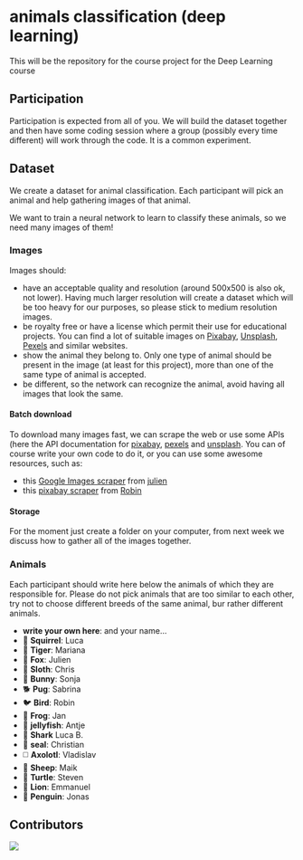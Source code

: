 # animals classification (deep learning)
This will be the repository for the course project for the Deep Learning course

## Participation
Participation is expected from all of you. We will build the dataset together and then have some coding session where a group (possibly every time different)
will work through the code. It is a common experiment.

## Dataset
We create a dataset for animal classification.
Each participant will pick an animal and help gathering images of that animal.

We want to train a neural network to learn to classify these animals, so we need many images of them!

### Images
Images should:
- have an acceptable quality and resolution (around 500x500 is also ok, not lower). Having much larger resolution will create a dataset which will be too heavy for our purposes, so please stick to medium resolution images.
- be royalty free or have a license which permit their use for educational projects. You can find a lot of suitable images on [Pixabay](https://pixabay.com/), [Unsplash](https://unsplash.com/), [Pexels](https://www.pexels.com/) and similar websites.
- show the animal they belong to. Only one type of animal should be present in the image (at least for this project), more than one of the same type of animal is accepted.
- be different, so the network can recognize the animal, avoid having all images that look the same.

#### Batch download
To download many images fast, we can scrape the web or use some APIs (here the API documentation for [pixabay](https://pixabay.com/api/docs/), [pexels](https://www.pexels.com/api/documentation/) and [unsplash](https://unsplash.com/documentation). 
You can of course write your own code to do it, or you can use some awesome resources, such as:
- this [Google Images scraper](https://github.com/DemocracyStudio/googleimages_scraper) from [julien](https://github.com/juliencarbonnell)
- this [pixabay scraper](https://github.com/perperam/pixabay_scraper) from [Robin](https://github.com/perperam)

#### Storage
For the moment just create a folder on your computer, from next week we discuss how to gather all of the images together.

### Animals
Each participant should write here below the animals of which they are responsible for.
Please do not pick animals that are too similar to each other, try not to choose different breeds of the same animal, bur rather different animals.

- **write your own here**: and your name...
- 🦫 **Squirrel**: Luca
- 🐅 **Tiger**: Mariana
- 🦊 **Fox**: Julien
- 🦥 **Sloth**: Chris
- 🐇 **Bunny**: Sonja
- 🐕 **Pug**: Sabrina
- 🐦 **Bird**: Robin
- 🐸 **Frog**: Jan
- 🎐 **jellyfish**: Antje
- 🦈 **Shark** Luca B.
- 🦭 **seal**: Christian
- ◻️ **Axolotl**: Vladislav
- 🐑 **Sheep**: Maik
- 🐢 **Turtle**: Steven
- 🦁 **Lion**: Emmanuel
- :penguin: **Penguin**: Jonas

## Contributors
<a href="https://github.com/freerafiki/animals_classification_DL/graphs/contributors">
  <img src="https://contrib.rocks/image?repo=freerafiki/animals_classification_DL" />
</a>

